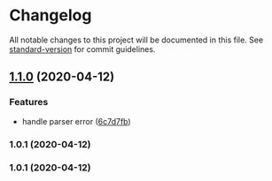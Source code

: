# Changelog

All notable changes to this project will be documented in this file. See [standard-version](https://github.com/conventional-changelog/standard-version) for commit guidelines.

## [1.1.0](https://github.com/jevancc/elsajs/compare/v1.0.1...v1.1.0) (2020-04-12)


### Features

* handle parser error ([6c7d7fb](https://github.com/jevancc/elsajs/commit/6c7d7fb))



### 1.0.1 (2020-04-12)



### 1.0.1 (2020-04-12)
